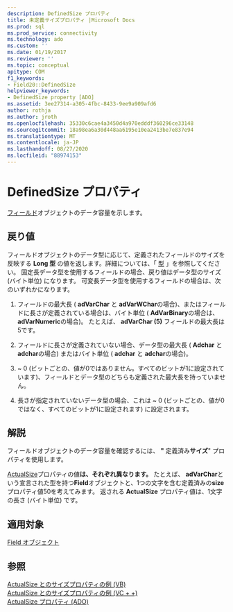 ```yaml
---
description: DefinedSize プロパティ
title: 未定義サイズプロパティ |Microsoft Docs
ms.prod: sql
ms.prod_service: connectivity
ms.technology: ado
ms.custom: ''
ms.date: 01/19/2017
ms.reviewer: ''
ms.topic: conceptual
apitype: COM
f1_keywords:
- Field20::DefinedSize
helpviewer_keywords:
- DefinedSize property [ADO]
ms.assetid: 3ee27314-a305-4fbc-8433-9ee9a909afd6
author: rothja
ms.author: jroth
ms.openlocfilehash: 35330c6cae4a3450d4a970edddf360296ce33148
ms.sourcegitcommit: 18a98ea6a30d448aa6195e10ea2413be7e837e94
ms.translationtype: MT
ms.contentlocale: ja-JP
ms.lasthandoff: 08/27/2020
ms.locfileid: "88974153"
---
```

# <a name="definedsize-property"></a>DefinedSize プロパティ
[フィールド](../../../ado/reference/ado-api/field-object.md)オブジェクトのデータ容量を示します。  
  
## <a name="return-value"></a>戻り値  
 フィールドオブジェクトのデータ型に応じて、定義されたフィールドのサイズを反映する **Long 型** の値を返します。詳細については、「 [型](../../../ado/reference/ado-api/type-property-ado.md) 」を参照してください。 固定長データ型を使用するフィールドの場合、戻り値はデータ型のサイズ (バイト単位) になります。 可変長データ型を使用するフィールドの場合は、次のいずれかになります。  
  
1.  フィールドの最大長 ( **adVarChar** と **adVarWChar**の場合)、またはフィールドに長さが定義されている場合は、バイト単位 ( **AdVarBinary**の場合は、 **adVarNumeric**の場合)。 たとえば、 **adVarChar (5)** フィールドの最大長は5です。  
  
2.  フィールドに長さが定義されていない場合、データ型の最大長 ( **Adchar** と **adchar**の場合) またはバイト単位 ( **adchar** と **adchar**の場合)。  
  
3.  ~ 0 (ビットごとの、値が0ではありません。すべてのビットが1に設定されています)、フィールドとデータ型のどちらも定義された最大長を持っていません。  
  
4.  長さが指定されていないデータ型の場合、これは ~ 0 (ビットごとの、値が0ではなく、すべてのビットが1に設定されます) に設定されます。  
  
## <a name="remarks"></a>解説  
 フィールドオブジェクトのデータ容量を確認するには、 **"** 定義済み**サイズ**" プロパティを使用します。  
  
 [ActualSize](../../../ado/reference/ado-api/actualsize-property-ado.md)プロパティの値**は、それぞれ異なります。** たとえば、 **adVarChar**という宣言された型を持つ**Field**オブジェクトと、1つの文字を含む定義済みの**size**プロパティ値50を考えてみます。 返される **ActualSize** プロパティ値は、1文字の長さ (バイト単位) です。  
  
## <a name="applies-to"></a>適用対象  
 [Field オブジェクト](../../../ado/reference/ado-api/field-object.md)  
  
## <a name="see-also"></a>参照  
 [ActualSize とのサイズプロパティの例 (VB)](../../../ado/reference/ado-api/actualsize-and-definedsize-properties-example-vb.md)   
 [ActualSize とのサイズプロパティの例 (VC + +)](../../../ado/reference/ado-api/actualsize-and-definedsize-properties-example-vc.md)   
 [ActualSize プロパティ (ADO)](../../../ado/reference/ado-api/actualsize-property-ado.md)
